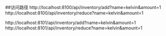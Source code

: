 ##访问路径
http://localhost:8100/api/inventory/add?name=kelvin&amount=1
http://localhost:8100/api/inventory/reduce?name=kelvin&amount=1

http://localhost:8101/api/inventory/add?name=kelvin&amount=1
http://localhost:8101/api/inventory/reduce?name=kelvin&amount=1